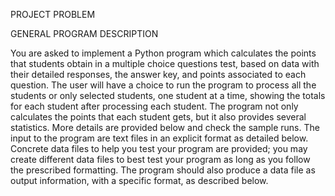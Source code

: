 PROJECT PROBLEM

GENERAL PROGRAM DESCRIPTION

 You are asked to implement a Python program which calculates the points that students obtain in a multiple choice questions test, based on data with their detailed responses, the answer key, and points associated to each question.
The user will have a choice to run the program to process all the students or only selected students, one student at a time, showing the totals for each student after processing each student.
The program not only calculates the points that each student gets, but it also provides several statistics. More details are provided below and check the sample runs.
The input to the program are text files in an explicit format as detailed below. Concrete data files to help you test your program are provided; you may create different data files to best test your program as long as you follow the prescribed formatting. The program should also produce a data file as output information, with a specific format, as described below.